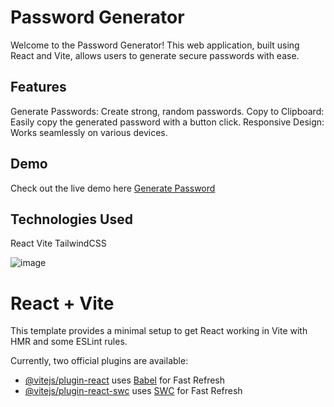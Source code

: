 # Password Generator
Welcome to the Password Generator! This web application, built using React and Vite, allows users to generate secure passwords with ease.

## Features
Generate Passwords: Create strong, random passwords.
Copy to Clipboard: Easily copy the generated password with a button click.
Responsive Design: Works seamlessly on various devices.
## Demo
Check out the live demo here [Generate Password](https://password-generator-v2-two.vercel.app/)

## Technologies Used
React
Vite
TailwindCSS

![image](https://github.com/user-attachments/assets/0f184aad-3fdd-4e71-8fdc-e0656dbe7e6d)


# React + Vite

This template provides a minimal setup to get React working in Vite with HMR and some ESLint rules.

Currently, two official plugins are available:

- [@vitejs/plugin-react](https://github.com/vitejs/vite-plugin-react/blob/main/packages/plugin-react/README.md) uses [Babel](https://babeljs.io/) for Fast Refresh
- [@vitejs/plugin-react-swc](https://github.com/vitejs/vite-plugin-react-swc) uses [SWC](https://swc.rs/) for Fast Refresh
